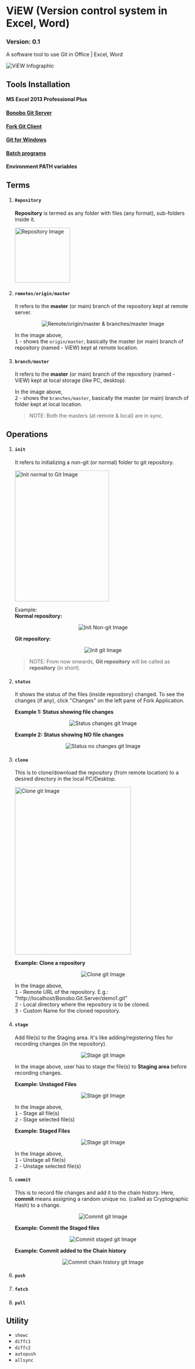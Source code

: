 # ViEW (Version control system in Excel, Word)
### Version: 0.1
A software tool to use Git in Office | Excel, Word

![ViEW Infographic](./images/view_infographic.png)

## Tools Installation
#### MS Excel 2013 Professional Plus
#### [Bonobo Git Server](./Installation/Bonobo%20Git%20Server)
#### [Fork Git Client](./Installation/Fork%20Git%20Client)
#### [Git for Windows](./Installation/Git%20for%20Windows)
#### [Batch programs](./Installation/Batch%20programs)
#### Environment PATH variables

## Terms
1. #### `Repository` <br/>
	__Repository__ is termed as any folder with files (any format), sub-folders inside it.

	<p align="left">
	  <img src="./Sessions/Session%201/images/repository.jpg" alt="Repository Image" width="150" height="150">
	</p>

2. #### `remotes/origin/master` <br/>
	It refers to the __master__ (or main) branch of the repository kept at remote server.
	<p align="center">
	  <img src="./images/remote_origin_master.png" alt="Remote/origin/master & branches/master Image" width="" height="">
	</p>

	In the image above, <br/>
	<kbd>1</kbd> - shows the `origin/master`, basically the master (or main) branch of repository (named - ViEW) kept at remote location.

3. #### `branch/master` <br/>
	It refers to the __master__ (or main) branch of the repository (named - ViEW) kept at local storage (like PC, desktop).

	In the image above,<br/>
	<kbd>2</kbd> - shows the `branches/master`, basically the master (or main) branch of folder kept at local location.

	> NOTE: Both the masters (at remote & local) are in sync.

## Operations
1. #### `init` <br/>
	It refers to initializing a non-git (or normal) folder to git repository.
	<p align="left">
	  <img src="./Sessions/Session 1/images/init.png" alt="Init normal to Git Image" width="256" height="356">
	</p>	

	Example: <br/>
	__Normal repository:__
	<p align="center">
	  <img src="./images/init_1.png" alt="Init Non-git Image" width="" height="">
	</p>

	__Git repository:__
	<p align="center">
	  <img src="./images/init_2.png" alt="Init git Image" width="" height="">
	</p>

	> NOTE: From now onwards, __Git repository__ will be called as __repository__ (in short).

2. #### `status` <br/>
	It shows the status of the files (inside repository) changed. To see the changes (if any), click "Changes" on the left pane of Fork Application. 

	__Example 1: Status showing file changes__
	<p align="center">
	  <img src="./images/status_1.png" alt="Status changes git Image" width="" height="">
	</p>

	__Example 2: Status showing NO file changes__
	<p align="center">
	  <img src="./images/status_2.png" alt="Status no changes git Image" width="" height="">
	</p>

3. #### `clone` <br/>
	This is to clone/download the repository (from remote location) to a desired directory in the local PC/Desktop.
	<p align="left">
	  <img src="./Sessions/Session%201/images/clone.png" alt="Clone git Image" width="316" height="456">
	</p>

	__Example: Clone a repository__
	<p align="center">
	  <img src="./images/clone_1.png" alt="Clone git Image" width="" height="">
	</p>
	In the Image above, <br/>
	<kbd>1</kbd> - Remote URL of the repository. E.g.: "http://localhost/Bonobo.Git.Server/demo1.git" <br/>
	<kbd>2</kbd> - Local directory where the repository is to be cloned. <br/>
	<kbd>3</kbd> - Custom Name for the cloned repository. <br/>

4. #### `stage` <br/>
	Add file(s) to the Staging area. It's like adding/registering files for recording changes (in the repository).
	<p align="center">
	  <img src="./images/stage_1.png" alt="Stage git Image" width="" height="">
	</p>
	
	In the image above, user has to stage the file(s) to __Staging area__ before recording changes.

	__Example: Unstaged Files__
	<p align="center">
	  <img src="./images/stage_2.png" alt="Stage git Image" width="" height="">
	</p>
	In the Image above, <br/>
	<kbd>1</kbd> - Stage all file(s) <br/>
	<kbd>2</kbd> - Stage selected file(s) <br/>

	__Example: Staged Files__
	<p align="center">
	  <img src="./images/stage_3.png" alt="Stage git Image" width="" height="">
	</p>
	In the Image above, <br/>
	<kbd>1</kbd> - Unstage all file(s) <br/>
	<kbd>2</kbd> - Unstage selected file(s) <br/>

5. #### `commit` <br/>
	This is to record file changes and add it to the chain history. Here, __commit__ means assigning a random unique no. (called as Cryptographic Hash) to a change.
	<p align="center">
	  <img src="./images/commit_1.png" alt="Commit git Image" width="" height="">
	</p>	

	__Example: Commit the Staged files__
	<p align="center">
	  <img src="./images/commit_2.png" alt="Commit staged git Image" width="" height="">
	</p>	

	__Example: Commit added to the Chain history__ 
	<p align="center">
	  <img src="./images/commit_3.png" alt="Commit chain history git Image" width="" height="">
	</p>	

6. #### `push` <br/>
7. #### `fetch` <br/>
8. #### `pull` <br/>

## Utility
* `showc`
* `diffc1`
* `diffc2`
* `autopush`
* `allsync`